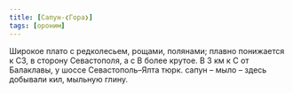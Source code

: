 ```yaml
---
title: [Сапун-❮Гора❯]
tags: [ороним]
---
```


Широкое плато с редколесьем, рощами, полянами; плавно понижается к СЗ, в сторону
Севастополя, а с В более крутое. В 3 км к С от Балаклавы, у шоссе
Севастополь–Ялта тюрк. сапун – мыло – здесь добывали кил, мыльную глину.
